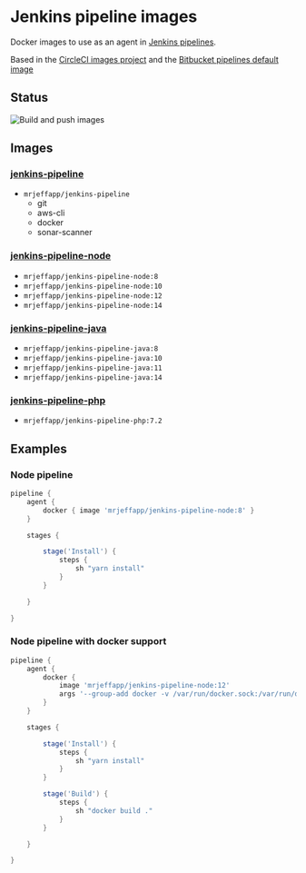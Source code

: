 # Jenkins pipeline images

Docker images to use as an agent in [Jenkins pipelines](https://www.jenkins.io/doc/book/pipeline/docker/).

Based in the [CircleCI images project](https://github.com/circleci/circleci-images) and the [Bitbucket pipelines default image](https://hub.docker.com/r/atlassian/default-image/)

## Status
![Build and push images](https://github.com/jeff-labs/jenkins-pipeline-image/workflows/Build%20and%20push%20images/badge.svg?branch=master)

## Images

### [jenkins-pipeline](https://hub.docker.com/repository/docker/mrjeffapp/jenkins-pipeline)
- `mrjeffapp/jenkins-pipeline`
  - git
  - aws-cli
  - docker
  - sonar-scanner

### [jenkins-pipeline-node](https://hub.docker.com/repository/docker/mrjeffapp/jenkins-pipeline-node)
- `mrjeffapp/jenkins-pipeline-node:8`
- `mrjeffapp/jenkins-pipeline-node:10`
- `mrjeffapp/jenkins-pipeline-node:12`
- `mrjeffapp/jenkins-pipeline-node:14`

###  [jenkins-pipeline-java](https://hub.docker.com/repository/docker/mrjeffapp/jenkins-pipeline-java)
- `mrjeffapp/jenkins-pipeline-java:8`
- `mrjeffapp/jenkins-pipeline-java:10`
- `mrjeffapp/jenkins-pipeline-java:11`
- `mrjeffapp/jenkins-pipeline-java:14`

###  [jenkins-pipeline-php](https://hub.docker.com/repository/docker/mrjeffapp/jenkins-pipeline-php)
- `mrjeffapp/jenkins-pipeline-php:7.2`
 
## Examples
### Node pipeline
```groovy
pipeline {
    agent {
        docker { image 'mrjeffapp/jenkins-pipeline-node:8' }
    }

    stages {

        stage('Install') {
            steps {
                sh "yarn install"
            }
        }

    }

}
```

### Node pipeline with docker support
```groovy
pipeline {
    agent {
        docker {
            image 'mrjeffapp/jenkins-pipeline-node:12'
            args '--group-add docker -v /var/run/docker.sock:/var/run/docker.sock'
        }
    }

    stages {

        stage('Install') {
            steps {
                sh "yarn install"
            }
        }

        stage('Build') {
            steps {
                sh "docker build ."
            }
        }

    }

}
```
